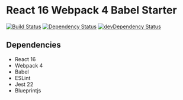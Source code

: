 # React 16 Webpack 4 Babel Starter

[![Build Status](https://travis-ci.org/ilhanadiyaman/react-starter.svg?branch=master)](https://travis-ci.org/ilhanadiyaman/react-starter)
[![Dependency Status](https://david-dm.org/ilhanadiyaman/react-starter.svg?style=flat-square)](https://david-dm.org/ilhanadiyaman/react-starter)
[![devDependency Status](https://david-dm.org/ilhanadiyaman/react-starter/dev-status.svg?style=flat-square)](https://david-dm.org/ilhanadiyaman/react-starter#info=devDependencies)

## Dependencies

* React 16
* Webpack 4
* Babel
* ESLint
* Jest 22
* Blueprintjs
